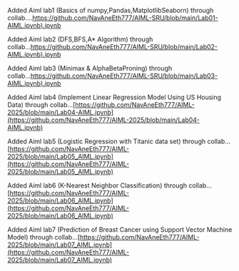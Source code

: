 Added Aiml lab1 (Basics of numpy,Pandas,MatplotlibSeaborn) through collab....[https://github.com/NavAneEth777/AIML-SRU/blob/main/Lab01-AIML.ipynb).ipynb  ](https://github.com/NavAneEth777/AIML-SRU/blob/main/Lab01-AIML.ipynb)

Added Aiml lab2 (DFS,BFS,A* Algorithm) through collab...[https://github.com/NavAneEth777/AIML-SRU/blob/main/Lab02-AIML.ipynb).ipynb  ](https://github.com/NavAneEth777/AIML-SRU/blob/main/Lab02-AIML.ipynb)

Added Aiml lab3 (Minimax & AlphaBetaProning) through collab...[https://github.com/NavAneEth777/AIML-SRU/blob/main/Lab03-AIML.ipynb).ipynb  ](https://github.com/NavAneEth777/AIML-SRU/blob/main/Lab03-AIML.ipynb)

Added Aiml lab4 (Implement Linear Regression Model Using US Housing Data) through collab...[https://github.com/NavAneEth777/AIML-2025/blob/main/Lab04-AIML.ipynb](https://github.com/NavAneEth777/AIML-2025/blob/main/Lab04-AIML.ipynb)

Added Aiml lab5 (Logistic Regression with Titanic data set) through collab...[https://github.com/NavAneEth777/AIML-2025/blob/main/Lab05_AIML.ipynb](https://github.com/NavAneEth777/AIML-2025/blob/main/Lab05_AIML.ipynb)

Added Aiml lab6 (K-Nearest Neighbor Classification) through collab...[https://github.com/NavAneEth777/AIML-2025/blob/main/Lab06_AIML.ipynb](https://github.com/NavAneEth777/AIML-2025/blob/main/Lab06_AIML.ipynb)

Added Aiml lab7 (Prediction of Breast Cancer using Support Vector Machine Model) through collab...[https://github.com/NavAneEth777/AIML-2025/blob/main/Lab07_AIML.ipynb](https://github.com/NavAneEth777/AIML-2025/blob/main/Lab07_AIML.ipynb)

